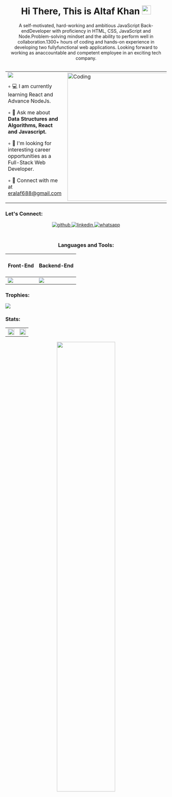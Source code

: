 <div align="center" margin="auto">
 <h1>Hi There, This is Altaf Khan <img src="https://media.giphy.com/media/hvRJCLFzcasrR4ia7z/giphy.gif" width="28"> </h1>
  A self-motivated, hard-working and ambitious JavaScript Back-endDeveloper with proficiency in HTML, CSS, JavaScript and Node.Problem-solving mindset and the ability to perform well in collaboration.1300+ hours of coding and hands-on experience in developing two fullyfunctional web applications. Looking forward to working as anaccountable and competent employee in an exciting tech company.
  </div>
  </br> 
<table> 
 <tr>
  <td> 
  <img src="https://komarev.com/ghpvc/?username=eraltafs&color=blueviolet&style=for-the-badge">
  <p>  ◦ 💻 I am currently learning React and Advance NodeJs.</p>
  <p>  ◦ 💭  Ask me about <b> Data Structures and Algorithms, React and Javascript.</b> </p>
  <p>  ◦ 🔭 I'm looking for interesting career opportunities as a Full-Stack Web Developer. </p>
  <p>  ◦ 📧 Connect with me at  <a href="mailto:eralaf688@gmail.com"> eralaf688@gmail.com </a></p>
 </td>
 <td> 
   <img align="right" width="400px" src = "https://www.wingstechsolutions.com/wp-content/uploads/2022/03/full-stack-development.gif" alt = "Coding"> 
 </td>
 </tr>
</table>
<div> 
 <h3>Let's Connect: </h3>

<div align="center">
<a href="https://eraltafs.github.io/" target="_blank">
<img src=https://img.shields.io/badge/github-%2324292e.svg?&style=for-the-badge&logo=github&logoColor=white alt=github style="margin-bottom: 5px;" />
</a>
<a href="https://www.linkedin.com/in/altaf-khan-8a5424231/" target="_blank">
<img src=https://img.shields.io/badge/linkedin-%231E77B5.svg?&style=for-the-badge&logo=linkedin&logoColor=white alt=linkedin style="margin-bottom: 5px;" />
</a>
<a href="https://wa.me/+919649878584/" target="_blank">
<img src=https://img.shields.io/badge/whatsapp-%231E77.svg?style=for-the-badge&logo=whatsapp&p alt=whatsapp style="margin-bottom: 5px;" />
</a>  
</div>

<br/>
</div>
<div align="center">
 <h3>Languages and Tools: </h3>
  <table>
      <thead>
        <th><h4>Front-End</h4></th>
        <th><h4>Backend-End</h4></th>
      </thead>
      <tbody>
        <tr>
          <td>
            <a>
              <img src="https://skillicons.dev/icons?i=html,css,js,react" />
            </a>
          </td>
          <td>
            <a>
              <img src="https://skillicons.dev/icons?i=nodejs,express,mongo" />
            </a>
          </td>
        </tr>
      </tbody>
    </table>
</div>



 <h3> Trophies: </h3>
<!--  <div align="center"> -->
 <img src="https://github-profile-trophy.vercel.app/?username=eraltafs&theme=tokyonight">
<!--  </div> -->
 <h3> Stats: </h3>





 <div align="center">
  <table>
      <tbody>
        <tr>
          <td>
            <img src="https://github-readme-stats.vercel.app/api?username=eraltafs&show_icons=true&theme=tokyonight" width="100%">
          </td>
          <td>
           <img src="https://github-readme-streak-stats.herokuapp.com/?user=eraltafs&theme=tokyonight" width="100%">
          </td>
        </tr>
      </tbody>
    </table>
</div>
<div align="center">
<img src="https://github-readme-stats.vercel.app/api/top-langs/?username=eraltafs&layout=compact&theme=tokyonight&langs_count=7"width="60%"/>
</div>
